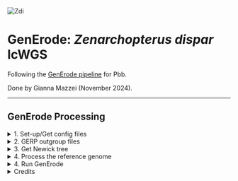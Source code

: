 <img src="https://lifg.australian.museum/Image/9uTxr6do.jpeg?version=full" alt="Zdi" width="300"/>

# GenErode: _Zenarchopterus dispar_ lcWGS

Following the [GenErode pipeline](https://github.com/philippinespire/pire_lcwgs_data_processing/tree/main/scripts/GenErode_Wahab) for Pbb.

Done by Gianna Mazzei (November 2024).

---

## GenErode Processing

<details><summary>1. Set-up/Get config files</summary>

### 1. Set-up/Get config files

I began by making a new GenErode directory and copied over the template folder contents.
```
[hpc-0356@wahab-01 pire_zenarchopterus_dispar_lcwgs]$ mdir GenErode_Zdi_3
cp -r /home/e1garcia/shotgun_PIRE/pire_lcwgs_data_processing/scripts/GenErode_Wahab/GenErode_templatedir/* /archive/carpenterlab/pire/pire_zenarchopterus_dispar_lcwgs/GenErode_Zdi_3
```
Now, instead of making the necessary subdirectories and populating them, I will copy ones over that have already been populated from a previous directory since this this directory is the 3rd iteration.
```
[hpc-0356@wahab-01 abandoned_GenErode_Zdi_2]$ cp -r historical ../GenErode_Zdi_3/.
[hpc-0356@wahab-01 abandoned_GenErode_Zdi_2]$ cp -r modern ../GenErode_Zdi_3/.
[hpc-0356@wahab-01 abandoned_GenErode_Zdi_2]$ cp -r gerp_outgroups ../GenErode_Zdi_3/.
[hpc-0356@wahab-01 abandoned_GenErode_Zdi_2]$ cp -r config ../GenErode_Zdi_3/.
[hpc-0356@wahab-01 abandoned_GenErode_Zdi_2]$ mkdir ../GenErode_Zdi_3/reference && cp reference/reference.genbank.Zdi.fasta ../GenErode_Zdi_3/reference/
[hpc-0356@wahab-01 GenErode_Zdi_3]$ mkdir mitochondria
```

Since I have already created the necessary config files, the only thing I have to do is edit the `config.yaml` file to reflect this new directory name
```
[hpc-0356@wahab-01 GenErode_Zdi_3]$ sed -i 's/GenErode_Zdi_2/GenErode_Zdi_3/g' config/config.yaml
[hpc-0356@wahab-01 GenErode_Zdi_3]$ cat -n config/config.yaml
# changes are:
    23	ref_path: "/archive/carpenterlab/pire/pire_zenarchopterus_dispar_lcwgs/GenErode_Zdi_2/reference/reference.genbank.Zdi.fasta"
   492	gerp_ref_path: "/archive/carpenterlab/pire/pire_zenarchopterus_dispar_lcwgs/GenErode_Zdi_2/gerp_outgroups"
   501	tree: "/archive/carpenterlab/pire/pire_zenarchopterus_dispar_lcwgs/GenErode_Zdi_2/Zdi_gerp_tree.nwk"
```
---

</details>

<details><summary>2. GERP outgroup files</summary>

### 2. GERP outgroup files

This is the 3rd version of a GenErode directory for Zdi, so I have already downloaded all of the gerp outgroups for this species, which I transferred over when I copied the `gerp_outgroups` directory from a previous run. 

**To recap on the species I added (from my 2nd GenErode directory):**
* "To begin to populate the `gerp_outgroups` directory, we need to download genomes from  at least 30 other fishes. _Zenarchopterus dispar_ is within the Zenarchopteridae family within the order Beloniformes. On Genbank, there are 3 unique chromosome level genomes in this order. Within the same clade, Atherinomorphae, the next closest groups are Atheriniformes and Cyprinodontiformes, with 4 and 11 chromosome level genomes, respectively. After this, I had to expand to the next closest clade, Cichlomorphae. Within this clade, the order Cichliformes has 12 unique genomes. The sister order to Cichliformes, Polycentridae, had no genomes. This equals 30 genomes.
* Unfortunately, _Xenentodon cancila_, which belonged to Beloniformes, caused issues when trying to run GenErode. Because of this, we now only have 29 genomes. There is a 13th whole genome in the order Cichliformes, but I avoided it due to it being an unclassified species (_Rhamphochromis sp. 'chilingali'_) and unrecognized by TimeTree. To evade the issue, I'm going to download the _Rhamphochromis sp. 'chilingali'_ genome but list _Rhamphochromis esox_ as the species name for creating the TimeTree, as this species is recognized for some reason."

<div align="center">
 <img src="https://github.com/philippinespire/pire_zenarchopterus_dispar_lcwgs/blob/main/abandoned_GenErode_Zdi_2/Zdi_relationships_2.png" alt="Zdi_relationships" width="500"/>
</div>
<p>

My first directory failed because I was having issues with _Xenentodon cancila_ (in Beloniformes). I made a new directory where I removed that species, added a new one to replace it (_Rhamphochromis sp. 'chilingali'_ in Cichliformes), and reran GenErode. This second directory failed for the same reason as the first, but for a different species (_Cololabis saira_) which worked fine the first time. We have realized that the species files are likely not the issue, but our Zdi reference genome since it is at the scaffold level and needs to be filtered. 

Now, I will readd _Xenentodon cancila_, keeping _Rhamphochromis sp. 'chilingali'_, to this directory, making our total number of gerp outgroup genomes 31. 

```
# Xenentodon cancila
[hpc-0356@wahab-01 gerp_outgroups]$ wget https://ftp.ncbi.nlm.nih.gov/genomes/all/GCA/014/839/995/GCA_014839995.1_fXenCan1.pri/GCA_014839995.1_fXenCan1.pri_genomic.fna.gz
[hpc-0356@wahab-01 gerp_outgroups]$ mv GCA_014839995.1_fXenCan1.pri_genomic.fna.gz Xenentodon_cancila.fa.gz

[hpc-0356@wahab-01 gerp_outgroups]$ ls -1
Amphilophus_citrinellus.fa.gz
Anableps_anableps.fa.gz
Archocentrus_centrarchus.fa.gz
Astatotilapia_calliptera.fa.gz
Chromidotilapia_guntheri.fa.gz
Cololabis_saira.fa.gz
Cyprinodon_diabolis.fa.gz
Etroplus_suratensis.fa.gz
Fundulus_diaphanus.fa.gz
Gambusia_affinis.fa.gz
Girardinichthys_multiradiatus.fa.gz
Kryptolebias_marmoratus.fa.gz
Maylandia_zebra.fa.gz
Melanotaenia_boesemani.fa.gz
Nematolebias_whitei.fa.gz
Neolamprologus_multifasciatus.fa.gz
Neostethus_bicornis.fa.gz
Nothobranchius_furzeri.fa.gz
Odontesthes_bonariensis.fa.gz
Oreochromis_aureus.fa.gz
Oryzias_curvinotus.fa.gz
Parachromis_managuensis.fa.gz
Pelmatolapia_mariae.fa.gz
Petenia_splendida.fa.gz
Pholidichthys_leucotaenia.fa.gz
Poecilia_formosa.fa.gz
Rhamphochromis_chilingali.fa.gz
Telmatherina_bonti.fa.gz
Valencia_hispanica.fa.gz
Xenentodon_cancila.fa.gz
Xiphophorus_birchmanni.fa.gz

[hpc-0356@wahab-01 gerp_outgroups]$ ls -1 | wc -l
31
```
---
</details> 

<details><summary>3. Get Newick tree</summary>

### 3. Get Newick tree

I created a txt file listing the names of all the species in the `gerp_outgroups` directory and uploaded this to [TimeTree of Life](https://timetree.org/). We need to add Zenarchopterus dispar to this list, but neither the species nor its genus is recognized by the database. However, within the same family (Zenarchopteridae) the species Dermogenys collettei is recognized. Likewise, Rhamphochromis sp. 'chilingali' is not recognized, but Rhamphochromis esox is.

**I will be using <ins>Dermogenys collettei in place of Zenarchopterus dispar</ins> and <ins>Rhamphochromis esox in place of Rhamphochromis sp. 'chilingali'</ins>**

Species List:
```
*Dermogenys collettei
Amphilophus citrinellus
Anableps anableps
Archocentrus centrarchus
Astatotilapia calliptera
Chromidotilapia guntheri
Cololabis saira
Cyprinodon diabolis
Etroplus suratensis
Fundulus diaphanus
Gambusia affinis
Girardinichthys multiradiatus
Kryptolebias marmoratus
Maylandia zebra
Melanotaenia boesemani
Nematolebias whitei
Neolamprologus multifasciatus
Neostethus bicornis
Nothobranchius furzeri
Odontesthes bonariensis
Oreochromis aureus
Oryzias curvinotus
Parachromis managuensis
Pelmatolapia mariae
Petenia splendida
Pholidichthys leucotaenia
Poecilia formosa
*Rhamphochromis esox
Telmatherina bonti
Valencia hispanica
Xiphophorus birchmanni
```
<p>

I downloaded the tree as a Newick File (and jpg) and uploaded it to this `GenErode_Zdi_3` directory.
</p>

```
[hpc-0356@wahab-01 gerp_outgroups]$ logout

giannamazzei@Giannas-Laptop ~ % cd ~/Downloads

giannamazzei@Giannas-Laptop Downloads % scp Zdi_gerp_tree.nwk hpc-0356@wahab.hpc.odu.edu:/archive/carpenterlab/pire/pire_zenarchopterus_dispar_lcwgs/GenErode_Zdi_3

giannamazzei@Giannas-Laptop Downloads % scp Zdi_prunetree.jpg hpc-0356@wahab.hpc.odu.edu:/archive/carpenterlab/pire/pire_zenarchopterus_dispar_lcwgs/GenErode_Zdi_3
```

Now, in the .nwk file, rename the focal species with the name of the reference assembly file, as well as rename the species for Rhamphochromis:
```
[hpc-0356@wahab-01 GenErode_Zdi_3]$ sed -i 's/Dermogenys_collettei/reference.genbank.Zdi.fasta/g' Zdi_gerp_tree.nwk
[hpc-0356@wahab-01 GenErode_Zdi_3]$ sed -i 's/Rhamphochromis_esox/Rhamphochromis_chilingali/g' Zdi_gerp_tree.nwk
```
<div align="center">
 
  ### TimeTree Output:
 
 <img src="https://github.com/philippinespire/pire_zenarchopterus_dispar_lcwgs/blob/main/GenErode_Zdi_3/Zdi_prunetree.jpg" alt="Zdi prunetree" width="700"/>
</div>

---

</details>

<details><summary>4. Process the reference genome</summary>

### 4. Process the reference genome

As I've noted previously, we believe the cause of our previous GenErode failures is from our Zdi reference genome containing scaffolds that are too small. 

I'm now going to process the file, following [step 1 of this unrelated pipeline](https://github.com/philippinespire/REUs/tree/master/2022_REU/PSMC).

First, I need to copy the relevant script:
```
[hpc-0356@wahab-01 GenErode_Zdi_3]$ cp /home/e1garcia/shotgun_PIRE/REUs/2022_REU/PSMC/scripts/removesmalls.pl reference/.
```
Now, lets filter out the smaller scaffolds, keeping only scaffolds longer than 20kb.
```
[hpc-0356@wahab-01 reference]$ perl removesmalls.pl 20000 reference.genbank.Zdi.fasta > reference.genbank.Zdi.20k.fasta
```
Now let's check the length of the filtered assembly, which tells you the number of scaffolds left after filtering, and compare it to the pre-filtered genome:
```
# filtered:
[hpc-0356@wahab-01 reference]$ cat reference.genbank.Zdi.20k.fasta | grep "^>" | wc -l
2841

# original:
[hpc-0356@wahab-01 reference]$ cat reference.genbank.Zdi.fasta | grep "^>" | wc -l
69922
```
Great, now that this number has significantly decreased, we know the script worked to filter out reads shorter than 20kb.

See total length of the filtered assemblies & compare:
```
[hpc-0356@wahab-01 reference]$ cat reference.genbank.Zdi.20k.fasta | grep -v "^>" | tr "\n" "\t" | sed 's/\t//g' | wc -c
456648442

[hpc-0356@wahab-01 reference]$ cat reference.genbank.Zdi.fasta | grep -v "^>" | tr "\n" "\t" | sed 's/\t//g' | wc -c
689690477
```
Finally, change the names of the scaffolds to numerals (1,2,3...x).
```
[hpc-0356@wahab-01 reference]$ awk -i inplace '/^>/{print ">" ++i; next}{print}' reference.genbank.Zdi.20k.fasta
```
Now the reference genome has been processed and we can move forward with running GenErode.

---
</details>

<details><summary>4. Run GenErode</summary>

### 4. Run GenErode

Copy the sbatch script
```
[hpc-0356@wahab-01 GenErode_Zdi_3]$ cp /home/e1garcia/shotgun_PIRE/pire_lcwgs_data_processing/scripts/GenErode_Wahab/run_GenErode.sbatch .
```
Run GenErode:
```
[hpc-0356@wahab-01 GenErode_Zdi_3]$ sbatch run_GenErode.sbatch
```

Submitted batch job 3709865 (Nov 15 2024)

---
</details>

<details><summary>Credits</summary>

# Credits

<img src="docs/source/img/logga_viridis2.png" alt="logo" width="25%"/> 

GitHub repository for GenErode, a Snakemake pipeline for the analysis 
of whole-genome sequencing data from historical and modern samples to 
study patterns of genome erosion.

## Documentation

The full pipeline documentation can be found on the [repository wiki](https://github.com/NBISweden/GenErode/wiki).

## Citation

If you've used GenErode to produce results, please cite our paper:

Kutschera VE, Kierczak M, van der Valk T, von Seth J, Dussex N, Lord E, Dehasque M, Stanton DWG, Emami P, Nystedt B, Dalén L, Díez-del-Molino D (2022) GenErode: a bioinformatics pipeline to investigate genome erosion in endangered and extinct species. BMC Bioinformatics 23, 228 https://doi.org/10.1186/s12859-022-04757-0

## Pipeline overview

<img src="docs/source/img/figure_1_generode_pipeline_v7.png" alt="processing" width="75%"/>

Figure 1: Overview of the GenErode pipeline data processing tracks. Input 
and output files formats, dependencies between steps, and main software used
are shown. Optional steps are highlighted in red. 

<img src="docs/source/img/figure_2_generode_pipeline_v7.png" alt="analysis" width="75%"/>

Figure 2: Overview of the GenErode pipeline data analysis tracks and final reports.
Input file formats and main software used are shown.


## Licence information

GenErode pipeline

Copyright (C) 2022  Verena Kutschera

This program is free software: you can redistribute it and/or modify
it under the terms of the GNU General Public License as published by
the Free Software Foundation, either version 3 of the License, or
(at your option) any later version.

This program is distributed in the hope that it will be useful,
but WITHOUT ANY WARRANTY; without even the implied warranty of
MERCHANTABILITY or FITNESS FOR A PARTICULAR PURPOSE.  See the
GNU General Public License for more details.

You should have received a copy of the GNU General Public License
along with this program. If not, see <https://www.gnu.org/licenses/>.


Logo: Jonas Söderberg

</details>
